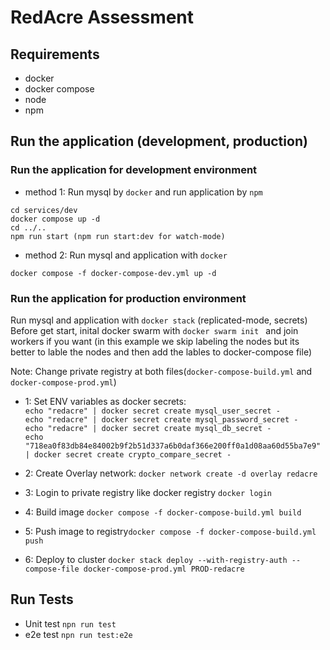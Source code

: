 # RedAcre Assessment

## Requirements

-   docker
-   docker compose
-   node
-   npm

## Run the application (development, production)

### Run the application for development environment

-   method 1:
    Run mysql by `docker` and run application by `npm`

```
cd services/dev
docker compose up -d
cd ../..
npm run start (npm run start:dev for watch-mode)
```

-   method 2:
    Run mysql and application with `docker`

```
docker compose -f docker-compose-dev.yml up -d
```

### Run the application for production environment

Run mysql and application with `docker stack` (replicated-mode, secrets)  
Before get start, inital docker swarm with `docker swarm init ` and join workers if you want (in this example we skip labeling the nodes but its better to lable the nodes and then add the lables to docker-compose file)

Note: Change private registry at both files(`docker-compose-build.yml` and `docker-compose-prod.yml`)

-   1: Set ENV variables as docker secrets:  
    `echo "redacre" | docker secret create mysql_user_secret -`  
    `echo "redacre" | docker secret create mysql_password_secret -`  
    `echo "redacre" | docker secret create mysql_db_secret -`  
    `echo "718ea0f83db84e84002b9f2b51d337a6b0daf366e200ff0a1d08aa60d55ba7e9" | docker secret create crypto_compare_secret -`

-   2: Create Overlay network: `docker network create -d overlay redacre`
-   3: Login to private registry like docker registry `docker login`
-   4: Build image `docker compose -f docker-compose-build.yml build`
-   5: Push image to registry`docker compose -f docker-compose-build.yml push`
-   6: Deploy to cluster `docker stack deploy --with-registry-auth --compose-file docker-compose-prod.yml PROD-redacre`

## Run Tests

-   Unit test `npn run test`
-   e2e test `npn run test:e2e`
